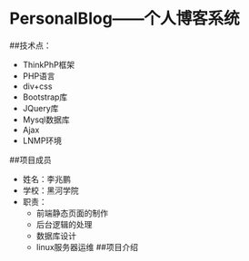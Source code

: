# PersonalBlog——个人博客系统
##技术点：
* ThinkPhP框架
*  PHP语言
*  div+css
*  Bootstrap库
*  JQuery库 
*  Mysql数据库
*  Ajax
*  LNMP环境

##项目成员
*  姓名：李兆鹏
*  学校：黑河学院
*  职责： 
    *  前端静态页面的制作
	*  后台逻辑的处理
	*  数据库设计
	*  linux服务器运维
##项目介绍


